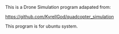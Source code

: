 This is a Drone Simulation program adapated from:

https://github.com/KyrellGod/quadcopter_simulation

This program is for ubuntu system.
